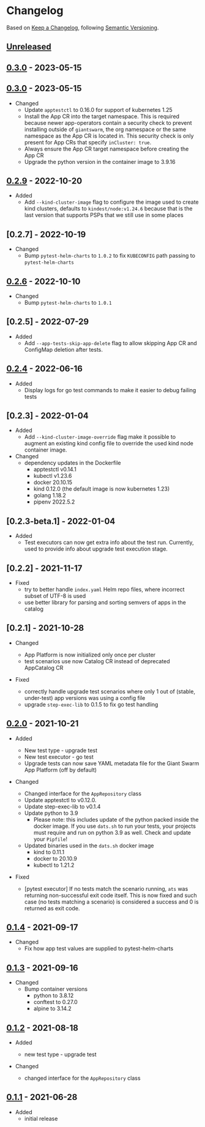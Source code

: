 # Changelog

Based on [Keep a Changelog](https://keepachangelog.com/en/1.0.0/),
following [Semantic Versioning](https://semver.org/spec/v2.0.0.html).

## [Unreleased]

## [0.3.0] - 2023-05-15

## [0.3.0] - 2023-05-15

- Changed
  - Update `apptestctl` to 0.16.0 for support of kubernetes 1.25
  - Install the App CR into the target namespace. This is required because newer app-operators contain a security check to prevent installing outside of `giantswarm`, the org namespace or the same namespace as the App CR is located in. This security check is only present for App CRs that specify `inCluster: true`.
  - Always ensure the App CR target namespace before creating the App CR
  - Upgrade the python version in the container image to 3.9.16

## [0.2.9] - 2022-10-20

- Added
  - Add `--kind-cluster-image` flag to configure the image used to create kind clusters, defaults to `kindest/node:v1.24.6` because that is the last version that supports PSPs that we still use in some places

## [0.2.7] - 2022-10-19

- Changed
  - Bump `pytest-helm-charts` to `1.0.2` to fix `KUBECONFIG` path passing to `pytest-helm-charts`

## [0.2.6] - 2022-10-10

- Changed
  - Bump `pytest-helm-charts` to `1.0.1`

## [0.2.5] - 2022-07-29

- Added
  - Add `--app-tests-skip-app-delete` flag to allow skipping App CR and ConfigMap deletion after tests.

## [0.2.4] - 2022-06-16

- Added
  - Display logs for go test commands to make it easier to debug failing tests

## [0.2.3] - 2022-01-04

- Added
  - Add `--kind-cluster-image-override` flag make it possible to augment an existing kind config
    file to override the used kind node container image.
- Changed
  - dependency updates in the Dockerfile
    - apptestctl v0.14.1
    - kubectl v1.23.6
    - docker 20.10.15
    - kind 0.12.0 (the default image is now kubernetes 1.23)
    - golang 1.18.2
    - pipenv 2022.5.2

## [0.2.3-beta.1] - 2022-01-04

- Added
  - Test executors can now get extra info about the test run. Currently, used to provide info about
    upgrade test execution stage.

## [0.2.2] - 2021-11-17

- Fixed
  - try to better handle `index.yaml` Helm repo files, where incorrect subset of UTF-8 is used
  - use better library for parsing and sorting semvers of apps in the catalog

## [0.2.1] - 2021-10-28

- Changed
  - App Platform is now initialized only once per cluster
  - test scenarios use now Catalog CR instead of deprecated AppCatalog CR

- Fixed
  - correctly handle upgrade test scenarios where only 1 out of (stable, under-test) app versions was
    using a config file
  - upgrade `step-exec-lib` to 0.1.5 to fix go test handling

## [0.2.0] - 2021-10-21

- Added
  - New test type - upgrade test
  - New test executor - go test
  - Upgrade tests can now save YAML metadata file for the Giant Swarm App Platform (off by default)

- Changed
  - Changed interface for the `AppRepository` class
  - Update apptestctl to v0.12.0.
  - Update step-exec-lib to v0.1.4
  - Update python to 3.9
    - Please note: this includes update of the python packed inside the docker image. If you use
      `dats.sh` to run your tests, your projects must require and run on python 3.9 as well.
      Check and update your `Pipfile`!
  - Updated binaries used in the `dats.sh` docker image
    - kind to 0.11.1
    - docker to 20.10.9
    - kubectl to 1.21.2

- Fixed
  - [pytest executor] If no tests match the scenario running, `ats` was returning non-successful
    exit code itself. This is now fixed and such case (no tests matching a scenario) is considered
    a success and 0 is returned as exit code.

## [0.1.4] - 2021-09-17

- Changed
  - Fix how app test values are supplied to pytest-helm-charts

## [0.1.3] - 2021-09-16

- Changed
  - Bump container versions
    - python to 3.8.12
    - conftest to 0.27.0
    - alpine to 3.14.2

## [0.1.2] - 2021-08-18

- Added
  - new test type - upgrade test

- Changed
  - changed interface for the `AppRepository` class

## [0.1.1] - 2021-06-28

- Added
  - initial release

[Unreleased]: https://github.com/giantswarm/app-test-suite/compare/v0.3.0...HEAD
[0.3.0]: https://github.com/giantswarm/app-test-suite/compare/v0.3.0...v0.3.0
[0.3.0]: https://github.com/giantswarm/app-test-suite/compare/v0.2.9...v0.3.0
[0.2.9]: https://github.com/giantswarm/app-test-suite/compare/v0.2.6...v0.2.9
[0.2.6]: https://github.com/giantswarm/app-test-suite/compare/v0.2.4...v0.2.6
[0.2.4]: https://github.com/giantswarm/app-test-suite/compare/v0.2.0...v0.2.4
[0.2.0]: https://github.com/giantswarm/app-test-suite/compare/v0.1.4...v0.2.0
[0.1.4]: https://github.com/giantswarm/app-test-suite/compare/v0.1.3...v0.1.4
[0.1.3]: https://github.com/giantswarm/app-test-suite/compare/v0.1.2...v0.1.3
[0.1.2]: https://github.com/giantswarm/app-test-suite/compare/v0.1.1...v0.1.2
[0.1.1]: https://github.com/giantswarm/app-test-suite/releases/tag/v0.1.1
